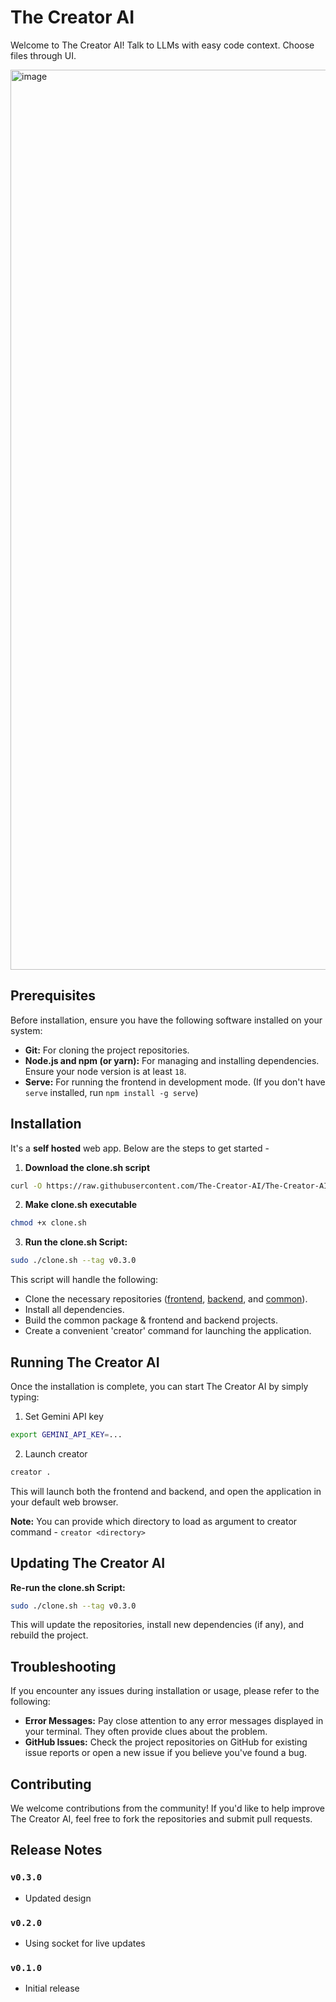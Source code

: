 # The Creator AI

Welcome to The Creator AI! Talk to LLMs with easy code context. Choose files through UI.

<img width="1440" alt="image" src="https://github.com/user-attachments/assets/0aea7cf3-54a6-49a9-b5c4-43ee6987c93c">


## Prerequisites

Before installation, ensure you have the following software installed on your system:

- **Git:** For cloning the project repositories.
- **Node.js and npm (or yarn):** For managing and installing dependencies. Ensure your node version is at least `18`.
- **Serve:** For running the frontend in development mode. (If you don't have `serve` installed, run `npm install -g serve`) 

## Installation

It's a **self hosted** web app. Below are the steps to get started -

1. **Download the clone.sh script** 

```bash
curl -O https://raw.githubusercontent.com/The-Creator-AI/The-Creator-AI/main/clone.sh
```

2. **Make clone.sh executable** 

```bash
chmod +x clone.sh
```
3. **Run the clone.sh Script:**
```bash
sudo ./clone.sh --tag v0.3.0
```

This script will handle the following:
   - Clone the necessary repositories ([frontend](https://github.com/The-Creator-AI/frontend), [backend](https://github.com/The-Creator-AI/backend), and [common](https://github.com/The-Creator-AI/fe-be-common)).
   - Install all dependencies.
   - Build the common package & frontend and backend projects.
   - Create a convenient 'creator' command for launching the application.

## Running The Creator AI
Once the installation is complete, you can start The Creator AI by simply typing:
1. Set Gemini API key
```bash
export GEMINI_API_KEY=...
```

2. Launch creator
```bash
creator .
```

This will launch both the frontend and backend, and open the application in your default web browser.  

**Note:** You can provide which directory to load as argument to creator command - `creator <directory>`

## Updating The Creator AI

**Re-run the clone.sh Script:**

```bash
sudo ./clone.sh --tag v0.3.0
```
This will update the repositories, install new dependencies (if any), and rebuild the project.

## Troubleshooting

If you encounter any issues during installation or usage, please refer to the following:

- **Error Messages:** Pay close attention to any error messages displayed in your terminal. They often provide clues about the problem.
- **GitHub Issues:** Check the project repositories on GitHub for existing issue reports or open a new issue if you believe you've found a bug.

## Contributing

We welcome contributions from the community! If you'd like to help improve The Creator AI, feel free to fork the repositories and submit pull requests. 

## Release Notes

### `v0.3.0`

- Updated design

### `v0.2.0`

- Using socket for live updates

### `v0.1.0`

- Initial release
